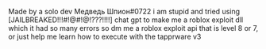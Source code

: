 
Made by a solo dev Медведь Шпион#0722 i am stupid and tried using [JAILBREAKED!!!#!@#!@!???!!!!] chat gpt to make me a roblox exploit dll which it had so many errors so dm me a roblox exploit api that is level 8 or 7, or just help me learn how to execute with the tapprware v3
